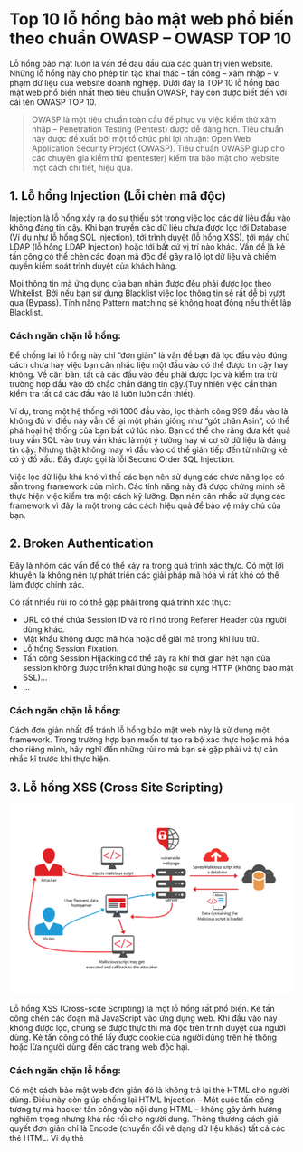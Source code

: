 # Top 10 lỗ hổng bảo mật web phổ biến theo chuẩn OWASP – OWASP TOP 10

Lỗ hổng bảo mật luôn là vấn đề đau đầu của các quản trị viên website. Những lỗ hổng này cho phép tin tặc khai thác – tấn công – xâm nhập – vi phạm dữ liệu của website doanh nghiệp. Dưới đây là TOP 10 lỗ hổng bảo mật web phổ biến nhất theo tiêu chuẩn OWASP, hay còn được biết đến với cái tên OWASP TOP 10.

>OWASP là một tiêu chuẩn toàn cầu để phục vụ việc kiểm thử xâm nhập – Penetration Testing (Pentest) được dễ dàng hơn. Tiêu chuẩn này được đề xuất bởi một tổ chức phi lợi nhuận: Open Web Application Security Project (OWASP).
>Tiêu chuẩn OWASP giúp cho các chuyên gia kiểm thử (pentester) kiểm tra bảo mật cho website một cách chi tiết, hiệu quả.

## 1. Lỗ hổng Injection (Lỗi chèn mã độc)

Injection là lỗ hổng xảy ra do sự thiếu sót trong việc lọc các dữ liệu đầu vào không đáng tin cậy. Khi bạn truyền các dữ liệu chưa được lọc tới Database (Ví dụ như lỗ hổng SQL injection), tới trình duyệt (lỗ hổng XSS), tới máy chủ LDAP (lỗ hổng LDAP Injection) hoặc tới bất cứ vị trí nào khác. Vấn đề là kẻ tấn công có thể chèn các đoạn mã độc để gây ra lộ lọt dữ liệu và chiếm quyền kiểm soát trình duyệt của khách hàng.

Mọi thông tin mà ứng dụng của bạn nhận được đều phải được lọc theo Whitelist. Bởi nếu bạn sử dụng Blacklist việc lọc thông tin sẽ rất dễ bị vượt qua (Bypass). Tính năng Pattern matching sẽ không hoạt động nếu thiết lập Blacklist.

### Cách ngăn chặn lỗ hổng:

Để chống lại lỗ hổng này chỉ “đơn giản” là vấn đề bạn đã lọc đầu vào đúng cách chưa hay việc bạn cân nhắc  liệu một đầu vào có thể được tin cậy hay không. Về căn bản, tất cả các đầu vào đều phải được lọc và kiểm tra trừ trường hợp đầu vào đó chắc chắn đáng tin cậy.(Tuy nhiên việc cẩn thận kiểm tra tất cả các đầu vào là luôn luôn cần thiết).

Ví dụ, trong một hệ thống với 1000 đầu vào, lọc thành công 999 đầu vào là không đủ vì điều này vẫn để lại một phần giống như “gót chân Asin”, có thể phá hoại hệ thống của bạn bất cứ lúc nào. Bạn có thể cho rằng đưa kết quả truy vấn SQL vào truy vấn khác là một ý tưởng hay vì cơ sở dữ liệu là đáng tin cậy. Nhưng thật không may vì đầu vào có thể gián tiếp đến từ những kẻ có ý đồ xấu. Đây được gọi là lỗi Second Order SQL Injection.

Việc lọc dữ liệu khá khó vì thế các bạn nên sử dụng các chức năng lọc có sẵn trong framework của mình. Các tính năng này đã được chứng minh sẽ thực hiện việc kiểm tra một cách kỹ lưỡng. Bạn nên cân nhắc sử dụng các framework vì đây là một trong các cách hiệu quả để bảo vệ máy chủ của bạn.

## 2. Broken Authentication

Đây là nhóm các vấn đề có thể xảy ra trong quá trình xác thực. Có một lời khuyên là không nên tự phát triển các giải pháp mã hóa vì rất khó có thể làm được chính xác.

Có rất nhiều rủi ro có thể gặp phải trong quá trình xác thực:

* URL có thể chứa Session ID và rò rỉ nó trong Referer Header của người dùng khác.
* Mật khẩu không được mã hóa hoặc dễ giải mã trong khi lưu trữ.
* Lỗ hổng Session Fixation.
* Tấn công Session Hijacking có thể xảy ra khi thời gian hét hạn của session không được triển khai đúng hoặc sử dụng HTTP (không bảo mật SSL)…
* …

### Cách ngăn chặn lỗ hổng:

Cách đơn giản nhất để tránh lỗ hổng bảo mật web này là sử dụng một framework. Trong trường hợp bạn muốn tự tạo ra bộ xác thực hoặc mã hóa cho riêng mình, hãy nghĩ đến những rủi ro mà bạn sẽ gặp phải và tự cân nhắc kĩ trước khi thực hiện.

## 3. Lỗ hổng XSS (Cross Site Scripting)
<img src='../images/XSS-Attack.gif'/>

Lỗ hổng XSS (Cross-scite Scripting) là một lỗ hổng rất phổ biến. Kẻ tấn công chèn các đoạn mã JavaScript vào ứng dụng web. Khi đầu vào này không được lọc, chúng sẽ được thực thi mã độc trên trình duyệt của người dùng. Kẻ tấn công có thể lấy được cookie của người dùng trên hệ thông hoặc lừa người dùng đến các trang web độc hại.

### Cách ngăn chặn lỗ hổng:
Có một cách bảo mật web đơn giản đó là không trả lại thẻ HTML cho người dùng. Điều này còn giúp chống lại HTML Injection – Một cuộc tấn công tương tự mà hacker tấn công vào nội dung HTML – không gây ảnh hưởng nghiêm trọng nhưng khá rắc rối cho người dùng. Thông thường cách giải quyết đơn giản chỉ là Encode (chuyển đổi vê dạng dữ liệu khác) tất cả các thẻ HTML. Ví dụ thẻ <script> được trả về dưới dạng <script&gt.

## 4. Insecure Direct Object References

Đây là trường hợp điển hình của việc cho rằng đầu vào của người dùng là tin cậy từ đó dẫn đến lỗ hổng bảo mật. Lỗ hổng này xảy ra khi chương trình cho phép người dùng truy cập các tài nguyên (dữ liệu, file, database). Nếu không thực hiện quá trình kiểm soát quyền hạn (hoặc quá trình này không hoàn chỉnh) kẻ tấn công có thể truy cập một cách bất hợp pháp vào các dữ liệu nhạy cảm, quan trọng trên máy chủ.

Chúng ta có thể xem xét ví dụ sau:

Một đoạn mã có module download.php và cho phép người dùng tải tệp xuống sử dụng tham số CGI. Ví dụ download.php?file=something.txt. Do sai sót của nhà phát triển, việc kiểm tra quyền hạn đã bị bỏ qua. Kẻ tấn công có thể sử dụng lỗ hổng này để tải về bất kì tệp nào trên hệ thống mà ứng dụng có quyền truy cập. Chẳng hạn như code ứng dụng, hoặc các dữ liệu khác trên máy chủ.

Một ví dụ phổ biến khác là chức năng đặt lại mật khẩu dựa vào đầu vào của người dùng để xác định mật khẩu đặt lại. Sau khi nhấp vào URL hợp lệ, kẻ tấn công có thể sửa đổi trường tên người dùng trong URL để “đóng giả” admin.

### Cách ngăn chặn lỗ hổng
Thực hiện phân quyền người dùng đúng cách và nhất quán với sự áp dụng triệt để các Whitelist.

## 5. Security Misconfiguration

Trong thực tế, máy chủ website và các ứng dụng đa số bị cấu hình sai. Có lẽ do một vài sai sót như:

* Chạy ứng dụng khi chế độ debug được bật.
* Directory listing
* Sử dụng phần mềm lỗi thời (WordPress plugin, PhpMyAdmin cũ)
* Cài đặt các dịch vụ không cần thiết.
* Không thay đổi default key hoặc mật khẩu
* Trả về lỗi xử lý thông tin cho kẻ tấn công lợi dụng để tấn công, chẳng hạn như stack traces.

### Cách ngăn chặn lỗ hổng:
Có một quá trình “xây dựng và triển khai” tốt (tốt nhất là tự động). Cần một quá trình audit các chính xác bảo mật trên máy chủ trước khi triển khai.

## 6. Sensitive data exposure (Rò rỉ dữ liệu nhạy cảm)

Lỗ hổng này thuộc về khía cạnh crypto và tài nguyên. Dữ liệu nhạy cảm phải được mã hóa mọi lúc, bao gồm cả khi gửi đi và khi lưu trữ – không được phép có ngoại lệ. Thông tin thẻ tín dụng và mật khẩu người dùng không bao giờ được gửi đi hoặc được lưu trữ không được mã hóa. Rõ ràng thuật toán mã hóa và hashing không phải là một cách bảo mật yếu. Ngoài ra, các tiêu chuẩn an ninh web đề nghị sử dụng AES (256 bit trở lên) và RSA (2048 bit trở lên).

Cần phải nói rằng các Session ID và dữ liệu nhạy cảm không nên được truyền trong các URL và cookie nhạy cảm nên có cờ an toàn.

### Cách ngăn chặn lỗ hổng

* Sử dụng HTTPS có chứng chỉ phù hợp và PFS (Perfect Forward Secrecy). Không nhận bất cứ thông tin gì trên các kết nối không phải là HTTPS. Có cờ an toàn trên cookie.
* Bạn cần hạn chế các dữ liệu nhạy cảm có khả năng bị lộ của mình. Nếu bạn không cần những dữ liệu nhạy cảm này, hãy hủy nó. Dữ liệu bạn không có không thể bị đánh cắp.
* Không bao giờ lưu trữ thông tin thẻ tín dụng, nếu không muốn phải đối phó với việc tuân thủ PCI. Hãy đăng ký một bộ xử lý thanh toán như Stripe hoặc Braintree.
* Nếu bạn có dữ liệu nhạy cảm mà bạn thực sự cần, lưu trữ mã hóa nó và đảm bảo rằng tất cả các mật khẩu được sử dụng hàm Hash để bảo vệ. Đối với Hash, nên sử dụng bcrypt. Nếu bạn không sử dụng mã hoá bcrypt, hãy tìm hiểu về mã Salt để ngăn ngừa rainbow table attack.

Không lưu trữ các khóa mã hóa bên cạnh dữ liệu được bảo vệ. Việc này giống như khóa xe mà cắm chìa luôn ở đó. Bảo vệ bản sao lưu của bạn bằng mã hóa và đảm bảo các khóa của bạn là riêng tư.

## 7. Missing function level access control (lỗi phân quyền)

Đây chỉ là sai sót trong vấn đề phân quyền. Nó có nghĩa là khi một hàm được gọi trên máy chủ, quá trình phân quyền không chính xác. Các nhà phát triển dựa vào thực tế là phía máy chủ tạo ra giao diện người dùng và họ nghĩ rằng khách hàng không thể truy cập các chức năng nếu không được cung cấp bởi máy chủ.

Tuy nhiên, kẻ tấn công luôn có thể yêu cầu các chức năng “ẩn” và sẽ không bị cản trở bởi việc giao diện người dùng không cho phép thực hiện các chức năng này. Hãy tưởng tượng trong giao diện người dùng chỉ có bảng điều khiển/admin và nút nếu người dùng thực sự là quản trị viên. Không có gì ngăn cản kẻ tấn công phát hiện ra những tính năng này và lạm dụng nó nếu không phân quyền.

### Cách ngăn chặn lỗ hổng

## 8. Cross Site Request Forgery (CSRF)

Đây là một ví dụ của cuộc tấn công deputy attack. Trình duyệt bị đánh lừa bởi một số bên thứ ba lạm dụng quyền hạn. 
Ví dụ: trang web của bên thứ ba gửi yêu cầu đến trang web đích (ví dụ: ngân hàng của bạn) sử dụng trình duyệt của bạn với các dữ liệu như cookie và phiên người dùng. Nếu bạn đang đăng nhập vào một trang trên trang chủ của ngân hàng và trang đó dễ bị tấn công, một tab khác có thể cho phép kẻ tấn công đóng giả người quản trị. Deputy là khi trang web lạm dụng quyền hạn của mình (session cookies) để làm điều gì đó mà kẻ tấn công yêu cầu.

### Chúng ta có thể xem xét ví dụ sau

* Kẻ tấn công là Alice chọn mục tiêu là chiếc ví của Todd bằng cách chuyển một phần tiền của Todd cho cô ta. Ngân hàng của Todd đã gặp phải lỗ hổng CSRF. Để gửi tiền, Todd phải truy cập vào URL sau:

 

* Sau khi URL này được mở ra, một trang thành công được trình bày cho Todd và việc chuyển đổi đã hoàn tất. Alice cũng biết rằng Todd thường ghé thăm một trang web dưới quyền kiểm soát của cô tại blog.aliceisawesome.com, nơi cô đặt đoạn mã sau đây:

```
<img src = "http://example.com/app/transferFunds?amount=1500&destinationAccount=4673243243" width = "0" height = "0" />
```

* Khi truy cập trang web của Alice, trình duyệt của Todd nghĩ rằng Alice liên kết đến một hình ảnh và tự động đưa ra yêu cầu HTTP GET để lấy “hình ảnh”, nhưng điều này thực sự hướng dẫn ngân hàng của Todd chuyển $1500 đến Alice.

### Cách ngăn chặn lỗ hổng

Lưu trữ một Token bí mật trong một trường form ẩn mà không thể truy cập được từ trang web của bên thứ ba. Tất nhiên bạn phải xác minh trường ẩn này. Một số trang web yêu cầu mật khẩu của bạn cũng như khi sửa đổi các cài đặt nhạy cảm.

 Ở phía máy chủ, phải luôn được phân quyền một cách triệt để từ khâu thiết kế. Không có ngoại lệ – mọi lỗ hổng sẽ dẫn đến đủ các vấn đề nghiêm trọng.
 
## 9. Using component with known vulnerabilities

Đây là vấn đề xảy ra khi sử dụng các bộ thư viện đã tồn tại lỗ hổng. Trước khi tích hợp một mã nguồn mới vào website, hãy thực hiện một số nghiên cứu hoặc kiểm tra bảo mật. Sử dụng mã nguồn mà bạn nhận được từ một người ngẫu nhiên trên GitHub hoặc một số diễn đàn có thể rất thuận tiện. Nhưng hãy sẵn sàng trước nguy cơ đối diện với một lỗ hổng bảo mật web nghiêm trọng.

Ví dụ: Nhiều trường hợp, trang admin bị lộ không phải vì các lập trình viên sai sót, mà vì phần mềm của bên thứ ba vẫn chưa được cập nhật. Nếu bạn nghĩ rằng họ sẽ không tìm thấy cài đặt phpmyadmin ẩn của bạn, hãy tìm hiểu về dirbuster.

### Cách ngăn chặn lỗ hổng:

Chú ý cẩn thận khi sử dụng các thành phần của bên thứ 3, không nên là một coder copy-paste. Kiểm tra cẩn thận các đoạn code quan trọng của bạn. Nếu các đoạn code này có lỗ hổng, tin tặc có thể đọc cơ sở dữ liệu, tệp tin cấu hình, mật khẩu… của bạn.

* Cập nhật mọi thứ: Đảm bảo bạn đang sử dụng phiên bản mới nhất của tất cả mọi thứ và có kế hoạch cập nhật chúng thường xuyên. Ít nhất là đăng ký bản tin về các lỗ hổng bảo mật mới liên quan đến sản phẩm.

## 10. Unvalidated redirects and forwards

Đây lại là vấn đề về lọc đầu vào. Giả sử rằng trang đích có một mô-đun redirect.php lấy URL làm tham số. Thao tác với tham số này có thể tạo ra một URL trên targetite.com chuyển hướng trình duyệt đến địa chỉ malwareinstall.com. Khi người dùng nhìn thấy liên kết, họ sẽ thấy liên kết targetite.com/blahblahblah tin cậy và truy cập vào. Họ ít biết rằng địa chỉ này thực ra chuyển tới trang nhúng phần mềm độc hại (hoặc bất kỳ trang độc hại khác). Ngoài ra, kẻ tấn công có thể chuyển hướng trình duyệt sang targetite.com/deleteprofile?confirm=1.

### Cách ngăn chặn lỗ hổng:

* Không sử dụng chức năng chuyển hướng.
* Có một danh sách tĩnh các vị trí hợp lệ để chuyển hướng đến.
* Có Whitelist tham số người dùng xác định.